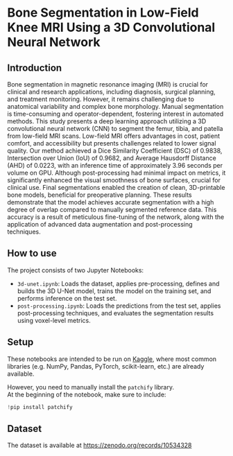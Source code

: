 # Bone Segmentation in Low-Field Knee MRI Using a 3D Convolutional Neural Network 
## Introduction

Bone segmentation in magnetic resonance imaging (MRI) is crucial for clinical and research applications, including diagnosis, surgical planning, and treatment monitoring. However, it remains challenging due to anatomical variability and complex bone morphology. Manual segmentation is time-consuming and operator-dependent, fostering interest in automated methods. This study presents a deep learning approach utilizing a 3D convolutional neural network (CNN) to segment the femur, tibia, and patella from low-field MRI scans. Low-field MRI offers advantages in cost, patient comfort, and accessibility but presents challenges related to lower signal quality. Our method achieved a Dice Similarity Coefficient (DSC) of 0.9838, Intersection over Union (IoU) of 0.9682, and Average Hausdorff Distance (AHD) of 0.0223, with an inference time of approximately 3.96 seconds per volume on GPU. Although post-processing had minimal impact on metrics, it significantly enhanced the visual smoothness of bone surfaces, crucial for clinical use. Final segmentations enabled the creation of clean, 3D-printable bone models, beneficial for preoperative planning. These results demonstrate that the model achieves accurate segmentation with a high degree of overlap compared to manually segmented reference data. This accuracy is a result of meticulous fine-tuning of the network, along with the application of advanced data augmentation and post-processing techniques.

## How to use
The project consists of two Jupyter Notebooks:

- `3d-unet.ipynb`: Loads the dataset, applies pre-processing, defines and builds the 3D U-Net model, trains the model on the training set, and performs inference on the test set.
- `post-processing.ipynb`: Loads the predictions from the test set, applies post-processing techniques, and evaluates the segmentation results using voxel-level metrics.


## Setup
These notebooks are intended to be run on [Kaggle](https://www.kaggle.com/code), where most common libraries (e.g. NumPy, Pandas, PyTorch, scikit-learn, etc.) are already available.

However, you need to manually install the `patchify` library.  
At the beginning of the notebook, make sure to include:

```python
!pip install patchify
```

## Dataset
The dataset is available at https://zenodo.org/records/10534328
